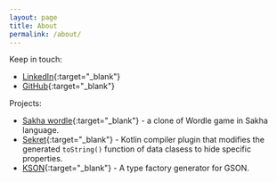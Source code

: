 ```yaml
---
layout: page
title: About
permalink: /about/
---
```


Keep in touch:

- [LinkedIn](https://www.linkedin.com/in/aafanasev/){:target="\_blank"}
- [GitHub](https://github.com/aafanasev){:target="\_blank"}

Projects:

- [Sakha wordle](https://wordle.afanasev.net/){:target="\_blank"} - a clone of Wordle game in Sakha language.
- [Sekret](https://github.com/aafanasev/sekret){:target="\_blank"} - Kotlin compiler plugin that modifies the generated `toString()` function of data clasess to hide specific properties.
- [KSON](https://github.com/aafanasev/kson){:target="\_blank"} - A type factory generator for GSON.

